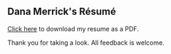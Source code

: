 ## Dana Merrick's Résumé

[Click here](https://github.com/dmerrick/resume/blob/master/resume.2014-03-12.pdf?raw=true) to download my resume as a PDF.

Thank you for taking a look. All feedback is welcome.

